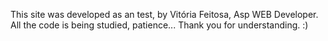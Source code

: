This site was developed as an test, by Vitória Feitosa, Asp WEB Developer.
All the code is being studied, patience... Thank you for understanding. :)